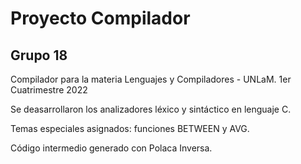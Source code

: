 # Proyecto Compilador

## Grupo 18

Compilador para la materia Lenguajes y Compiladores - UNLaM. 1er Cuatrimestre 2022

Se deasarrollaron los analizadores léxico y sintáctico en lenguaje C.

Temas especiales asignados: funciones BETWEEN y AVG.

Código intermedio generado con Polaca Inversa.